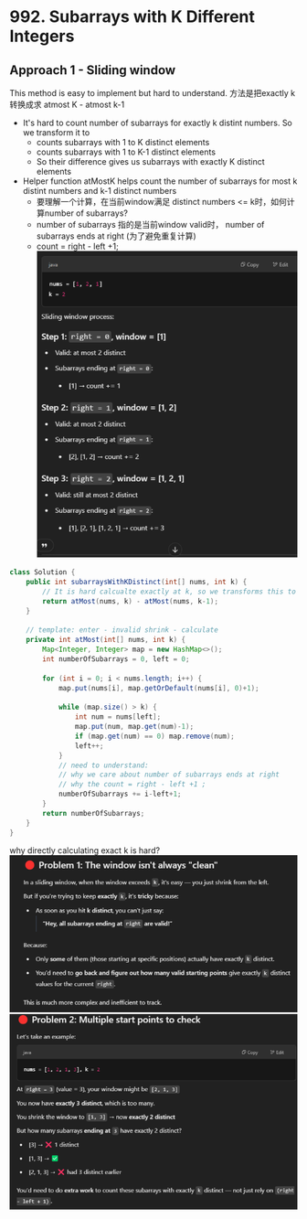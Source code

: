 # 992. Subarrays with K Different Integers

## Approach 1 - Sliding window

This method is easy to implement but hard to understand. 方法是把exactly k 转换成求 atmost K - atmost k-1
- It's hard to count number of subarrays for exactly k distint numbers. So we transform it to
    - counts subarrays with 1 to K distinct elements
    - counts subarrays with 1 to K-1 distinct elements
    - So their difference gives us subarrays with exactly K distinct elements
- Helper function atMostK helps count the number of subarrays for most k distint numbers and k-1 distinct numbers
    - 要理解一个计算，在当前window满足 distinct numbers <= k时，如何计算number of subarrays?
    - number of subarrays 指的是当前window valid时， number of subarrays ends at right (为了避免重复计算)
    - count = right - left +1; 
![alt text](image.png)

```java
class Solution {
    public int subarraysWithKDistinct(int[] nums, int k) {
        // It is hard calcualte exactly at k, so we transforms this to difference between at most k and at most k-1;
        return atMost(nums, k) - atMost(nums, k-1);
    }
    
    // template: enter - invalid shrink - calculate
    private int atMost(int[] nums, int k) {
        Map<Integer, Integer> map = new HashMap<>();
        int numberOfSubarrays = 0, left = 0;

        for (int i = 0; i < nums.length; i++) {
            map.put(nums[i], map.getOrDefault(nums[i], 0)+1);

            while (map.size() > k) {
                int num = nums[left];
                map.put(num, map.get(num)-1);
                if (map.get(num) == 0) map.remove(num);
                left++;
            }
            // need to understand:
            // why we care about number of subarrays ends at right
            // why the count = right - left +1 ;
            numberOfSubarrays += i-left+1; 
        }
        return numberOfSubarrays;
    }
}
```

why directly calculating exact k is hard?
![alt text](image-1.png)
![alt text](image-2.png)